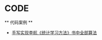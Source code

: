# CODE

** 代码案例 **

- [手写实现李航《统计学习方法》书中全部算法](https://github.com/Dod-o/Statistical-Learning-Method_Code)
